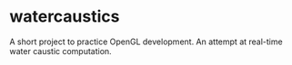 # watercaustics
A short project to practice OpenGL development. An attempt at real-time water caustic computation.
